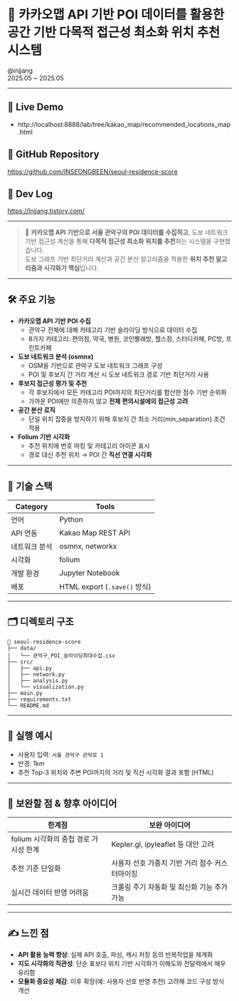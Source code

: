 
# 📍 카카오맵 API 기반 POI 데이터를 활용한 공간 기반 다목적 접근성 최소화 위치 추천 시스템

@injjang  
2025.05 ~ 2025.05

---

## 🔗 Live Demo  
- http://localhost:8888/lab/tree/kakao_map/recommended_locations_map.html

## 📂 GitHub Repository  
https://github.com/INSEONGBEEN/seoul-residence-score

## 📘 Dev Log  
https://lnjjang.tistory.com/

---

> 📌 **카카오맵 API 기반으로 서울 관악구의 POI 데이터를 수집하고**, 도보 네트워크 기반 접근성 계산을 통해 **다목적 접근성 최소화 위치를 추천**하는 시스템을 구현했습니다.  
> 도보 그래프 기반 최단거리 계산과 공간 분산 알고리즘을 적용한 **위치 추천 알고리즘과 시각화가 핵심**입니다.

---

## 🛠️ 주요 기능

- **카카오맵 API 기반 POI 수집**
    - 관악구 전체에 대해 카테고리 기반 슬라이딩 방식으로 데이터 수집
    - 8가지 카테고리: 편의점, 약국, 병원, 코인빨래방, 헬스장, 스터디카페, PC방, 프린트카페
- **도보 네트워크 분석 (osmnx)**
    - OSM을 기반으로 관악구 도보 네트워크 그래프 구성
    - POI 및 후보지 간 거리 계산 시 도보 네트워크 경로 기반 최단거리 사용
- **후보지 접근성 평가 및 추천**
    - 각 후보지에서 모든 카테고리 POI까지의 최단거리를 합산한 점수 기반 순위화
    - 가까운 POI에만 의존하지 않고 **전체 편의시설에의 접근성 고려**
- **공간 분산 로직**
    - 단일 위치 집중을 방지하기 위해 후보지 간 최소 거리(min_separation) 조건 적용
- **Folium 기반 시각화**
    - 추천 위치에 번호 마킹 및 카테고리 아이콘 표시
    - 경로 대신 추천 위치 → POI 간 **직선 연결 시각화**

---

## 🧱 기술 스택

| Category | Tools |
|----------|-------|
| 언어 | Python |
| API 연동 | Kakao Map REST API |
| 네트워크 분석 | osmnx, networkx |
| 시각화 | folium |
| 개발 환경 | Jupyter Notebook |
| 배포 | HTML export (`.save()` 방식) |

---

## 🗂️ 디렉토리 구조

```
📁 seoul-residence-score
├── data/
│   └── 관악구_POI_슬라이딩최대수집.csv
├── src/
│   ├── api.py
│   ├── network.py
│   ├── analysis.py
│   └── visualization.py
├── main.py
├── requirements.txt
└── README.md
```

---

## 🚀 실행 예시

- 사용자 입력: `서울 관악구 관악로 1`
- 반경: 1km
- 추천 Top-3 위치와 주변 POI까지의 거리 및 직선 시각화 결과 포함 (HTML)

---

## 🔧 보완할 점 & 향후 아이디어

| 한계점 | 보완 아이디어 |
|--------|----------------|
| folium 시각화의 중첩 경로 가시성 한계 | Kepler.gl, ipyleaflet 등 대안 고려 |
| 추천 기준 단일화 | 사용자 선호 가중치 기반 거리 점수 커스터마이징 |
| 실시간 데이터 반영 어려움 | 크롤링 주기 자동화 및 최신화 기능 추가 가능 |

---

## ✍️ 느낀 점

- **API 활용 능력 향상**: 실제 API 호출, 파싱, 캐시 저장 등의 반복작업을 체계화
- **지도 시각화의 직관성**: 단순 표보다 위치 기반 시각화가 이해도와 전달력에서 매우 유리함
- **모듈화 중요성 체감**: 이후 확장(예: 사용자 선호 반영 추천) 고려해 코드 구성 방식 개선
